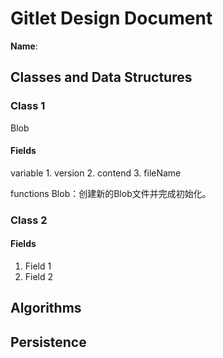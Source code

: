 # Gitlet Design Document

**Name**:

## Classes and Data Structures

### Class 1
Blob

#### Fields
variable
    1. version
    2. contend
    3. fileName

functions
    Blob：创建新的Blob文件并完成初始化。

### Class 2

#### Fields

1. Field 1
2. Field 2


## Algorithms

## Persistence

